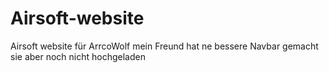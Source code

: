 # Airsoft-website
Airsoft website für ArrcoWolf
mein Freund hat ne bessere Navbar gemacht sie aber noch nicht hochgeladen


